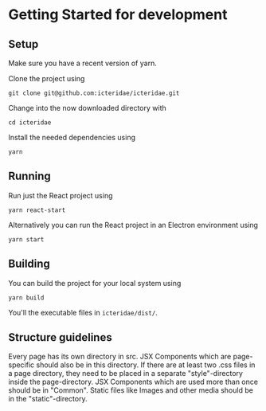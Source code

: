 
# Getting Started for development

## Setup

Make sure you have a recent version of yarn.

Clone the project using 


    git clone git@github.com:icteridae/icteridae.git


Change into the now downloaded directory with

    cd icteridae

Install the needed dependencies using

    yarn

## Running 

Run just the React project using

    yarn react-start

Alternatively you can run the React project in an Electron environment using

    yarn start

## Building

You can build the project for your local system using 

    yarn build

You'll the executable files in `icteridae/dist/`.

## Structure guidelines

Every page has its own directory in src. JSX Components which are page-specific should also be in this directory. If there are at least 
two .css files in a page directory, they need to be placed in a separate "style"-directory inside the page-directory.
JSX Components which are used more than once should be in "Common". 
Static files like Images and other media should be in the "static"-directory.

